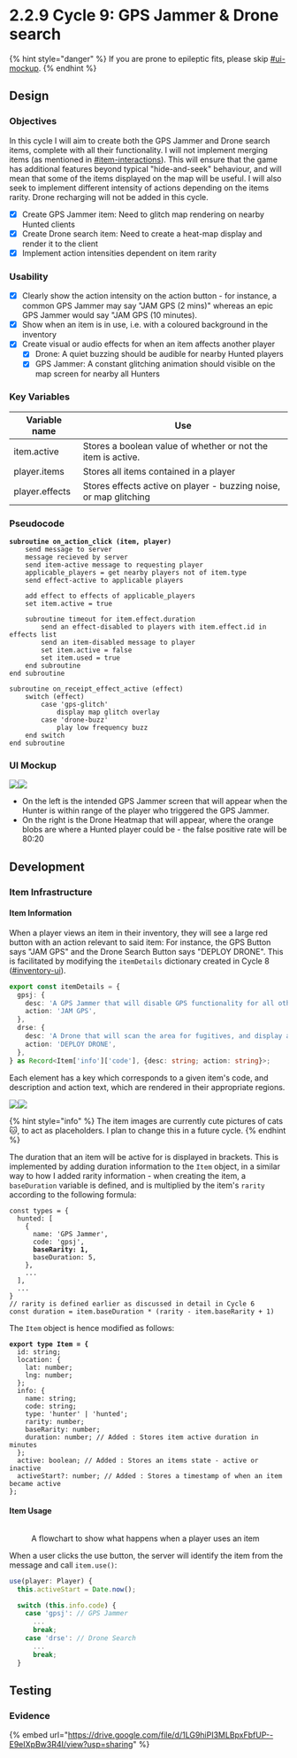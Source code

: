 # 2.2.9 Cycle 9: GPS Jammer & Drone search

{% hint style="danger" %}
If you are prone to epileptic fits, please skip [#ui-mockup](2.2.9-cycle-9-gps-jammer-and-drone-search.md#ui-mockup "mention").
{% endhint %}

## Design

### Objectives

In this cycle I will aim to create both the GPS Jammer and Drone search items, complete with all their functionality. I will not implement merging items (as mentioned in [#item-interactions](../1-analysis/1.4a-features-of-the-proposed-solution.md#item-interactions "mention")). This will ensure that the game has additional features beyond typical "hide-and-seek" behaviour, and will mean that some of the items displayed on the map will be useful. I will also seek to implement different intensity of actions depending on the items rarity. Drone recharging will not be added in this cycle.

* [x] Create GPS Jammer item: Need to glitch map rendering on nearby Hunted clients
* [x] Create Drone search item: Need to create a heat-map display and render it to the client
* [x] Implement action intensities dependent on item rarity

### Usability

* [x] Clearly show the action intensity on the action button - for instance, a common GPS Jammer may say "JAM GPS (2 mins)" whereas an epic GPS Jammer would say "JAM GPS (10 minutes).
* [x] Show when an item is in use, i.e. with a coloured background in the inventory
* [x] Create visual or audio effects for when an item affects another player
  * [x] Drone: A quiet buzzing should be audible for nearby Hunted players
  * [x] GPS Jammer: A constant glitching animation should visible on the map screen for nearby all Hunters

### Key Variables

| Variable name  | Use                                                               |
| -------------- | ----------------------------------------------------------------- |
| item.active    | Stores a boolean value of whether or not the item is active.      |
| player.items   | Stores all items contained in a player                            |
| player.effects | Stores effects active on player - buzzing noise, or map glitching |

### Pseudocode

<pre><code><strong>subroutine on_action_click (item, player)
</strong>    send message to server
    message recieved by server
    send item-active message to requesting player
    applicable_players = get nearby players not of item.type
    send effect-active to applicable players
    
    add effect to effects of applicable_players
    set item.active = true
    
    subroutine timeout for item.effect.duration
        send an effect-disabled to players with item.effect.id in effects list
        send an item-disabled message to player
        set item.active = false
        set item.used = true
    end subroutine        
end subroutine

subroutine on_receipt_effect_active (effect)
    switch (effect)
        case 'gps-glitch'
            display map glitch overlay
        case 'drone-buzz'
            play low frequency buzz
    end switch
end subroutine</code></pre>

### UI Mockup

![](../.gitbook/assets/MOSHED-2022-9-15-14-52-57.gif)![](../.gitbook/assets/image.png)

* On the left is the intended GPS Jammer screen that will appear when the Hunter is within range of the player who triggered the GPS Jammer.
* On the right is the Drone Heatmap that will appear, where the orange blobs are where a Hunted player  could be - the false positive rate will be 80:20

## Development

### Item Infrastructure

#### Item Information

When a player views an item in their inventory, they will see a large red button with an action relevant to said item: For instance, the GPS Button says "JAM GPS" and the Drone Search Button says "DEPLOY DRONE". This is facilitated by modifying the `itemDetails` dictionary created in Cycle 8 ([#inventory-ui](2.2.8-cycle-8-item-optimisation.md#inventory-ui "mention")).

```typescript
export const itemDetails = {
  gpsj: {
    desc: 'A GPS Jammer that will disable GPS functionality for all other hunters',
    action: 'JAM GPS',
  },
  drse: {
    desc: 'A Drone that will scan the area for fugitives, and display a heatmap. Sometimes temperamental',
    action: 'DEPLOY DRONE',
  },
} as Record<Item['info']['code'], {desc: string; action: string}>;
```

Each element has a key which corresponds to a given item's code, and description and action text, which are rendered in their appropriate regions.

![](<../.gitbook/assets/localhost\_3000\_(iPhone 12 Pro) (5).png>)![](<../.gitbook/assets/localhost\_3000\_(iPhone 12 Pro) (1).png>)

{% hint style="info" %}
The item images are currently cute pictures of cats 🐱, to act as placeholders. I plan to change this in a future cycle.
{% endhint %}

The duration that an item will be active for is displayed in brackets. This is implemented by adding duration information to the `Item` object, in a similar way to how I added rarity information - when creating the item, a `baseDuration` variable is defined, and is multiplied by the item's `rarity` according to the following formula:

<pre class="language-typescript"><code class="lang-typescript">const types = {
  hunted: [
    {
      name: 'GPS Jammer',
      code: 'gpsj',
<strong>      baseRarity: 1,
</strong>      baseDuration: 5,
    },
    ...
  ],
  ...
}
// rarity is defined earlier as discussed in detail in Cycle 6
const duration = item.baseDuration * (rarity - item.baseRarity + 1)</code></pre>

The `Item` object is hence modified as follows:

<pre class="language-typescript"><code class="lang-typescript"><strong>export type Item = {
</strong>  id: string;
  location: {
    lat: number;
    lng: number;
  };
  info: {
    name: string;
    code: string;
    type: 'hunter' | 'hunted';
    rarity: number;
    baseRarity: number;
    duration: number; // Added : Stores item active duration in minutes
  };
  active: boolean; // Added : Stores an items state - active or inactive
  activeStart?: number; // Added : Stores a timestamp of when an item became active
};</code></pre>

#### Item Usage

<figure><img src="../.gitbook/assets/image (4).png" alt=""><figcaption><p>A flowchart to show what happens when a player uses an item</p></figcaption></figure>

When a user clicks the use button, the server will identify the item from the message and call `item.use()`:

```typescript
use(player: Player) {
  this.activeStart = Date.now();

  switch (this.info.code) {
    case 'gpsj': // GPS Jammer
      ...
      break;
    case 'drse': // Drone Search
      ...
      break;
  }
```

## Testing

### Evidence

{% embed url="https://drive.google.com/file/d/1LG9hiPI3MLBpxFbfUP--E9eIXpBw3R4I/view?usp=sharing" %}
